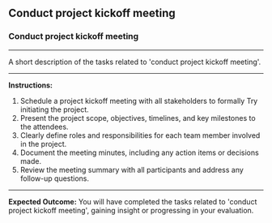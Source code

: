 ## Conduct project kickoff meeting

### Conduct project kickoff meeting

---
A short description of the tasks related to 'conduct project kickoff meeting'.


---
**Instructions:**

1. Schedule a project kickoff meeting with all stakeholders to formally Try initiating the project.
2. Present the project scope, objectives, timelines, and key milestones to the attendees.
3. Clearly define roles and responsibilities for each team member involved in the project.
4. Document the meeting minutes, including any action items or decisions made.
5. Review the meeting summary with all participants and address any follow-up questions.

---
**Expected Outcome:**
You will have completed the tasks related to 'conduct project kickoff meeting', gaining insight or progressing in your evaluation.

